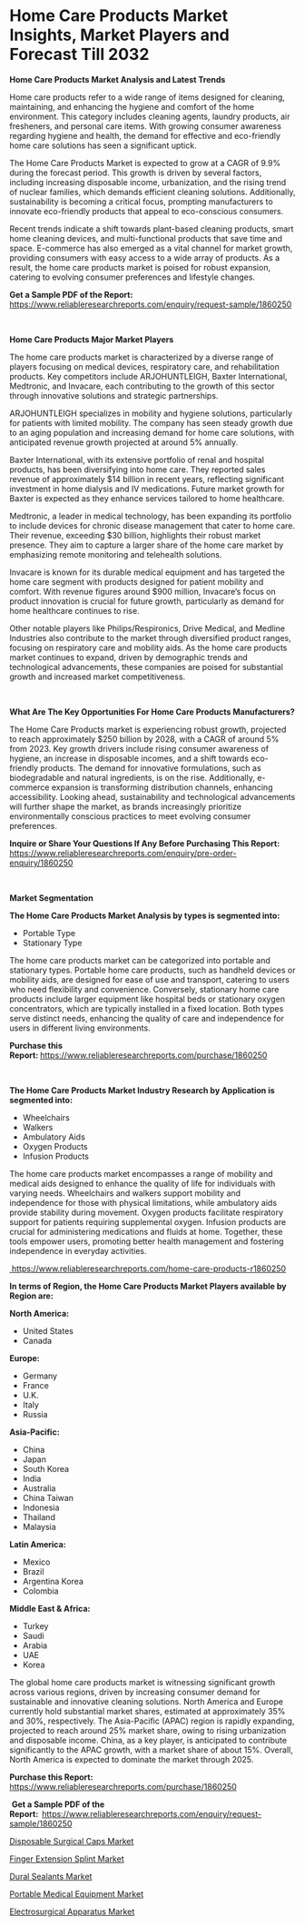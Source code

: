 <p><h1>Home Care Products Market Insights, Market Players and Forecast Till 2032</h1></p><p><strong>Home Care Products Market Analysis and Latest Trends</strong></p>
<p><p>Home care products refer to a wide range of items designed for cleaning, maintaining, and enhancing the hygiene and comfort of the home environment. This category includes cleaning agents, laundry products, air fresheners, and personal care items. With growing consumer awareness regarding hygiene and health, the demand for effective and eco-friendly home care solutions has seen a significant uptick.</p><p>The Home Care Products Market is expected to grow at a CAGR of 9.9% during the forecast period. This growth is driven by several factors, including increasing disposable income, urbanization, and the rising trend of nuclear families, which demands efficient cleaning solutions. Additionally, sustainability is becoming a critical focus, prompting manufacturers to innovate eco-friendly products that appeal to eco-conscious consumers.</p><p>Recent trends indicate a shift towards plant-based cleaning products, smart home cleaning devices, and multi-functional products that save time and space. E-commerce has also emerged as a vital channel for market growth, providing consumers with easy access to a wide array of products. As a result, the home care products market is poised for robust expansion, catering to evolving consumer preferences and lifestyle changes.</p></p>
<p><strong>Get a Sample PDF of the Report:&nbsp;</strong> <a href="https://www.reliableresearchreports.com/enquiry/request-sample/1860250?utm_campaign=11&utm_medium=2&utm_source=Github&utm_content=ia&utm_term=05032025&utm_id=home-care-products">https://www.reliableresearchreports.com/enquiry/request-sample/1860250</a></p>
<p>&nbsp;</p>
<p><strong>Home Care Products Major Market Players</strong></p>
<p><p>The home care products market is characterized by a diverse range of players focusing on medical devices, respiratory care, and rehabilitation products. Key competitors include ARJOHUNTLEIGH, Baxter International, Medtronic, and Invacare, each contributing to the growth of this sector through innovative solutions and strategic partnerships.</p><p>ARJOHUNTLEIGH specializes in mobility and hygiene solutions, particularly for patients with limited mobility. The company has seen steady growth due to an aging population and increasing demand for home care solutions, with anticipated revenue growth projected at around 5% annually.</p><p>Baxter International, with its extensive portfolio of renal and hospital products, has been diversifying into home care. They reported sales revenue of approximately $14 billion in recent years, reflecting significant investment in home dialysis and IV medications. Future market growth for Baxter is expected as they enhance services tailored to home healthcare.</p><p>Medtronic, a leader in medical technology, has been expanding its portfolio to include devices for chronic disease management that cater to home care. Their revenue, exceeding $30 billion, highlights their robust market presence. They aim to capture a larger share of the home care market by emphasizing remote monitoring and telehealth solutions.</p><p>Invacare is known for its durable medical equipment and has targeted the home care segment with products designed for patient mobility and comfort. With revenue figures around $900 million, Invacare’s focus on product innovation is crucial for future growth, particularly as demand for home healthcare continues to rise.</p><p>Other notable players like Philips/Respironics, Drive Medical, and Medline Industries also contribute to the market through diversified product ranges, focusing on respiratory care and mobility aids. As the home care products market continues to expand, driven by demographic trends and technological advancements, these companies are poised for substantial growth and increased market competitiveness.</p></p>
<p>&nbsp;</p>
<p><strong>What Are The Key Opportunities For Home Care Products Manufacturers?</strong></p>
<p><p>The Home Care Products market is experiencing robust growth, projected to reach approximately $250 billion by 2028, with a CAGR of around 5% from 2023. Key growth drivers include rising consumer awareness of hygiene, an increase in disposable incomes, and a shift towards eco-friendly products. The demand for innovative formulations, such as biodegradable and natural ingredients, is on the rise. Additionally, e-commerce expansion is transforming distribution channels, enhancing accessibility. Looking ahead, sustainability and technological advancements will further shape the market, as brands increasingly prioritize environmentally conscious practices to meet evolving consumer preferences.</p></p>
<p><strong>Inquire or Share Your Questions If Any Before Purchasing This Report:</strong> <a href="https://www.reliableresearchreports.com/enquiry/pre-order-enquiry/1860250?utm_campaign=11&utm_medium=2&utm_source=Github&utm_content=ia&utm_term=05032025&utm_id=home-care-products">https://www.reliableresearchreports.com/enquiry/pre-order-enquiry/1860250</a></p>
<p>&nbsp;</p>
<p><strong>Market Segmentation</strong></p>
<p><strong>The Home Care Products Market Analysis by types is segmented into:</strong></p>
<p><ul><li>Portable Type</li><li>Stationary Type</li></ul></p>
<p><p>The home care products market can be categorized into portable and stationary types. Portable home care products, such as handheld devices or mobility aids, are designed for ease of use and transport, catering to users who need flexibility and convenience. Conversely, stationary home care products include larger equipment like hospital beds or stationary oxygen concentrators, which are typically installed in a fixed location. Both types serve distinct needs, enhancing the quality of care and independence for users in different living environments.</p></p>
<p><strong>Purchase this Report:&nbsp;</strong><a href="https://www.reliableresearchreports.com/purchase/1860250?utm_campaign=11&utm_medium=2&utm_source=Github&utm_content=ia&utm_term=05032025&utm_id=home-care-products">https://www.reliableresearchreports.com/purchase/1860250</a></p>
<p>&nbsp;</p>
<p><strong>The Home Care Products Market Industry Research by Application is segmented into:</strong></p>
<p><ul><li>Wheelchairs</li><li>Walkers</li><li>Ambulatory Aids</li><li>Oxygen Products</li><li>Infusion Products</li></ul></p>
<p><p>The home care products market encompasses a range of mobility and medical aids designed to enhance the quality of life for individuals with varying needs. Wheelchairs and walkers support mobility and independence for those with physical limitations, while ambulatory aids provide stability during movement. Oxygen products facilitate respiratory support for patients requiring supplemental oxygen. Infusion products are crucial for administering medications and fluids at home. Together, these tools empower users, promoting better health management and fostering independence in everyday activities.</p></p>
<p><a href="https://www.reliableresearchreports.com/home-care-products-r1860250?utm_campaign=11&utm_medium=2&utm_source=Github&utm_content=ia&utm_term=05032025&utm_id=home-care-products">&nbsp;https://www.reliableresearchreports.com/home-care-products-r1860250</a></p>
<p><strong>In terms of Region, the Home Care Products Market Players available by Region are:</strong></p>
<p>
    <p> <strong> North America: </strong>
        <ul>
            <li>United States</li>
            <li>Canada</li>
        </ul>
        </p> 
    <p> <strong> Europe: </strong>
        <ul>
            <li>Germany</li>
            <li>France</li>
            <li>U.K.</li>
            <li>Italy</li>
            <li>Russia</li>
        </ul>
        </p> 
    <p> <strong> Asia-Pacific: </strong>
        <ul>
            <li>China</li>
            <li>Japan</li>
            <li>South Korea</li>
            <li>India</li>
            <li>Australia</li>
            <li>China Taiwan</li>
            <li>Indonesia</li>
            <li>Thailand</li>
            <li>Malaysia</li>
        </ul>
        </p> 
    <p> <strong> Latin America: </strong>
        <ul>
            <li>Mexico</li>
            <li>Brazil</li>
            <li>Argentina Korea</li>
            <li>Colombia</li>
        </ul>
        </p> 
    <p> <strong> Middle East & Africa: </strong>
        <ul>
            <li>Turkey</li>
            <li>Saudi</li>
            <li>Arabia</li>
            <li>UAE</li>
            <li>Korea</li>
        </ul>
    </p>
    </p>
<p><p>The global home care products market is witnessing significant growth across various regions, driven by increasing consumer demand for sustainable and innovative cleaning solutions. North America and Europe currently hold substantial market shares, estimated at approximately 35% and 30%, respectively. The Asia-Pacific (APAC) region is rapidly expanding, projected to reach around 25% market share, owing to rising urbanization and disposable income. China, as a key player, is anticipated to contribute significantly to the APAC growth, with a market share of about 15%. Overall, North America is expected to dominate the market through 2025.</p></p>
<p><strong>Purchase this Report: </strong><a href="https://www.reliableresearchreports.com/purchase/1860250?utm_campaign=11&utm_medium=2&utm_source=Github&utm_content=ia&utm_term=05032025&utm_id=home-care-products">https://www.reliableresearchreports.com/purchase/1860250</a></p>
<p>&nbsp;<strong>Get a Sample PDF of the Report:&nbsp;&nbsp;</strong><a href="https://www.reliableresearchreports.com/enquiry/request-sample/1860250?utm_campaign=11&utm_medium=2&utm_source=Github&utm_content=ia&utm_term=05032025&utm_id=home-care-products">https://www.reliableresearchreports.com/enquiry/request-sample/1860250</a></p>
<p><strong></strong></p>
<p><p><a href="https://github.com/shirlantosx7/Market-Research-Report-List-1/blob/main/disposable-surgical-caps-market.md?utm_campaign=11&utm_medium=2&utm_source=Github&utm_content=ia&utm_term=05032025&utm_id=home-care-products">Disposable Surgical Caps Market</a></p><p><a href="https://github.com/popoialraih3/Market-Research-Report-List-1/blob/main/finger-extension-splint-market.md?utm_campaign=11&utm_medium=2&utm_source=Github&utm_content=ia&utm_term=05032025&utm_id=home-care-products">Finger Extension Splint Market</a></p><p><a href="https://github.com/ivvrgibi/Market-Research-Report-List-1/blob/main/dural-sealants-market.md?utm_campaign=11&utm_medium=2&utm_source=Github&utm_content=ia&utm_term=05032025&utm_id=home-care-products">Dural Sealants Market</a></p><p><a href="https://github.com/lanuskarnajc/Market-Research-Report-List-1/blob/main/portable-medical-equipment-market.md?utm_campaign=11&utm_medium=2&utm_source=Github&utm_content=ia&utm_term=05032025&utm_id=home-care-products">Portable Medical Equipment Market</a></p><p><a href="https://github.com/ziwersekos/Market-Research-Report-List-1/blob/main/electrosurgical-apparatus-market.md?utm_campaign=11&utm_medium=2&utm_source=Github&utm_content=ia&utm_term=05032025&utm_id=home-care-products">Electrosurgical Apparatus Market</a></p></p>